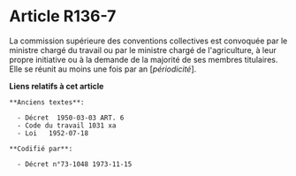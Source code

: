 # Article R136-7

La commission supérieure des conventions collectives est convoquée par le ministre chargé du travail ou par le ministre
chargé de l'agriculture, à leur propre initiative ou à la demande de la majorité de ses membres titulaires. Elle se réunit au
moins une fois par an [*périodicité*].

**Liens relatifs à cet article**

	**Anciens textes**:

	  - Décret  1950-03-03 ART. 6
	  - Code du travail 1031 xa
	  - Loi   1952-07-18

	**Codifié par**:

	  - Décret n°73-1048 1973-11-15
